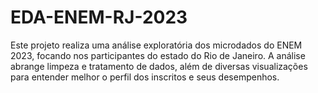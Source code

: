 # EDA-ENEM-RJ-2023
Este projeto realiza uma análise exploratória dos microdados do ENEM 2023, focando nos participantes do estado do Rio de Janeiro. A análise abrange limpeza e tratamento de dados, além de diversas visualizações para entender melhor o perfil dos inscritos e seus desempenhos.
